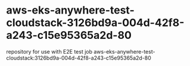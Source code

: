 # aws-eks-anywhere-test-cloudstack-3126bd9a-004d-42f8-a243-c15e95365a2d-80
repository for use with E2E test job aws-eks-anywhere-test-cloudstack:3126bd9a-004d-42f8-a243-c15e95365a2d-80
